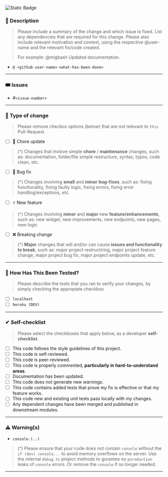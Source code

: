 ![Static Badge](https://img.shields.io/badge/pull--request-%E2%9E%A8_branch%3Adev-black?logo=github&color=%230096FF%09&cacheSeconds=0)

### 📃 Description

> Please include a summary of the change and which issue is fixed.
> List any dependencies that are required for this change.
> Please also include relevant motivation and context, using the respective @user-name and the relevant fix/code created.
>
> For example:
> @migbash Updated documentation.

- `@ <github-user-name>` `<what-has-been-done>`

----

### 🎟️ Issues

- #`<issue-number>`

----

### 📌 Type of change

> Please remove checbox options (below) that are not relevant to `this` Pull-Request.

- [ ] 📑 Chore update
> (^) Changes that invlove simple **chore** / **maintenance** changes, such as: documentation, folder/file simple restructure, syntax, typos, code clean, etc.

- [ ] 🐞 Bug fix
> (^) Changes involving **small** and **minor** **bug-fixes**, such as: fixing functionality, fixing faulty logic, fixing errors, fixing error handling/exceptions, etc.

- [ ] ⚡️ New feature
> (^) Changes involving **minor** and **major** new **feature/enhancements**, such as: new widget, new improvements, new endpoints, new pages, new logic

- [ ] ❌ Breaking change
> (^) **Major** changes that will and/or can cause **issues and functionality to break**, such as: major project restructiring, major project feature change, major project bug fix, major project endpoints update, etc.

----

### 🧰 How Has This Been Tested?

> Please describe the tests that you ran to verify your changes,
> by simply checking the appropiate checkbox 

- [ ] `localhost`
- [ ] `heroku (DEV)`

----

### ✔ Self-checklist

> Please select the checkboxes that apply below, as a developer **self-checklist**.

- [ ] This code follows the style guidelines of this project.
- [ ] This code is self-reviewed.
- [ ] This code is peer-reviewed.
- [ ] This code is properly commented, __particularly in hard-to-understand areas__.
- [ ] Documentation has been updated.
- [ ] This code does not generate new warnings.
- [ ] This code contains added tests that prove my fix is effective or that my feature works.
- [ ] This code new and existing unit tests pass locally with my changes.
- [ ] Any dependent changes have been merged and published in downstream modules.

----

### ⚠ Warning(s)

- `console.(..)`

> (^) Please ensure that your code does not contain `console` without the `if (dev) console...`
> to avoid memory overflows on the server. Use the internal `debug.ts` project methods to gurantee no `poroduction`
> leaks of `console` errors. Or remove the `console` if no longer needed.

----
